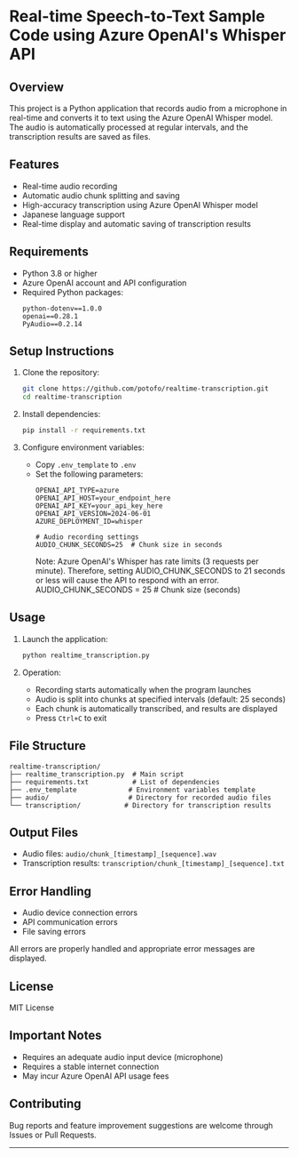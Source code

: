 # Real-time Speech-to-Text Sample Code using Azure OpenAI's Whisper API

## Overview

This project is a Python application that records audio from a microphone in real-time and converts it to text using the Azure OpenAI Whisper model. The audio is automatically processed at regular intervals, and the transcription results are saved as files.

## Features

- Real-time audio recording
- Automatic audio chunk splitting and saving
- High-accuracy transcription using Azure OpenAI Whisper model
- Japanese language support
- Real-time display and automatic saving of transcription results

## Requirements

- Python 3.8 or higher
- Azure OpenAI account and API configuration
- Required Python packages:
  ```
  python-dotenv==1.0.0
  openai==0.28.1
  PyAudio==0.2.14
  ```

## Setup Instructions

1. Clone the repository:
   ```bash
   git clone https://github.com/potofo/realtime-transcription.git
   cd realtime-transcription
   ```

2. Install dependencies:
   ```bash
   pip install -r requirements.txt
   ```

3. Configure environment variables:
   - Copy `.env_template` to `.env`
   - Set the following parameters:
     ```
     OPENAI_API_TYPE=azure
     OPENAI_API_HOST=your_endpoint_here
     OPENAI_API_KEY=your_api_key_here
     OPENAI_API_VERSION=2024-06-01
     AZURE_DEPLOYMENT_ID=whisper
     
     # Audio recording settings
     AUDIO_CHUNK_SECONDS=25  # Chunk size in seconds
     ```
     Note:
       Azure OpenAI's Whisper has rate limits (3 requests per minute). Therefore, setting AUDIO_CHUNK_SECONDS to 21 seconds or less will cause the API to respond with an error.
       AUDIO_CHUNK_SECONDS = 25  # Chunk size (seconds)

## Usage

1. Launch the application:
   ```bash
   python realtime_transcription.py
   ```

2. Operation:
   - Recording starts automatically when the program launches
   - Audio is split into chunks at specified intervals (default: 25 seconds)
   - Each chunk is automatically transcribed, and results are displayed
   - Press `Ctrl+C` to exit

## File Structure

```
realtime-transcription/
├── realtime_transcription.py  # Main script
├── requirements.txt           # List of dependencies
├── .env_template             # Environment variables template
├── audio/                    # Directory for recorded audio files
└── transcription/           # Directory for transcription results
```

## Output Files

- Audio files: `audio/chunk_[timestamp]_[sequence].wav`
- Transcription results: `transcription/chunk_[timestamp]_[sequence].txt`

## Error Handling

- Audio device connection errors
- API communication errors
- File saving errors

All errors are properly handled and appropriate error messages are displayed.

## License

MIT License

## Important Notes

- Requires an adequate audio input device (microphone)
- Requires a stable internet connection
- May incur Azure OpenAI API usage fees

## Contributing

Bug reports and feature improvement suggestions are welcome through Issues or Pull Requests.

---